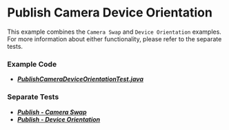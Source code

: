# Publish Camera Device Orientation

This example combines the `Camera Swap` and `Device Orientation` examples. For more information about either functionality, please refer to the separate tests.

### Example Code
- ***[PublishCameraDeviceOrientationTest.java](PublishCameraDeviceOrientationTest.java)***

### Separate Tests
- ***[Publish - Camera Swap](../PublishCameraSwapTest)***
- ***[Publish - Device Orientation](../PublishDeviceOrientationTest)***
